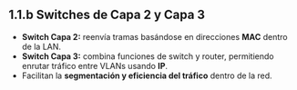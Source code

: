 ## 1.1.b Switches de Capa 2 y Capa 3

- **Switch Capa 2:** reenvía tramas basándose en direcciones **MAC** dentro de la LAN.
- **Switch Capa 3:** combina funciones de switch y router, permitiendo enrutar tráfico entre VLANs usando **IP**.
- Facilitan la **segmentación y eficiencia del tráfico** dentro de la red.